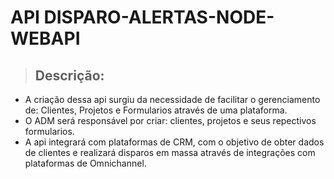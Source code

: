 # API DISPARO-ALERTAS-NODE-WEBAPI

> ## Descrição:

- A criação dessa api surgiu da necessidade de facilitar o gerenciamento de: Clientes, Projetos e Formularios
  através de uma plataforma.
- O ADM será responsável por criar: clientes, projetos e seus repectivos formularios.
- A api integrará com plataformas de CRM, com o objetivo de obter dados de clientes e realizará disparos em massa através de integrações com plataformas de Omnichannel.
